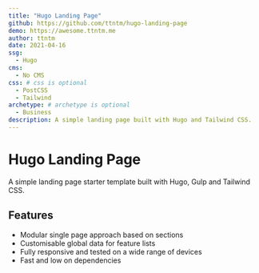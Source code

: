 ```yaml
---
title: "Hugo Landing Page"
github: https://github.com/ttntm/hugo-landing-page
demo: https://awesome.ttntm.me
author: ttntm
date: 2021-04-16
ssg:
  - Hugo
cms:
  - No CMS
css: # css is optional
  - PostCSS
  - Tailwind
archetype: # archetype is optional
  - Business
description: A simple landing page built with Hugo and Tailwind CSS.
---
```


# Hugo Landing Page

A simple landing page starter template built with Hugo, Gulp and Tailwind CSS.

## Features

* Modular single page approach based on sections
* Customisable global data for feature lists
* Fully responsive and tested on a wide range of devices
* Fast and low on dependencies
